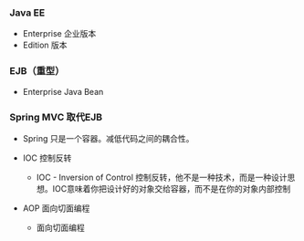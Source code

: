 ### Java EE
- Enterprise 企业版本
- Edition 版本
### EJB（重型）
- Enterprise Java Bean

### Spring MVC 取代EJB
- Spring 只是一个容器。减低代码之间的耦合性。
- IOC 控制反转
    - IOC - Inversion of Control 控制反转，他不是一种技术，而是一种设计思想。IOC意味着你把设计好的对象交给容器，而不是在你的对象内部控制

- AOP 面向切面编程
    - 面向切面编程